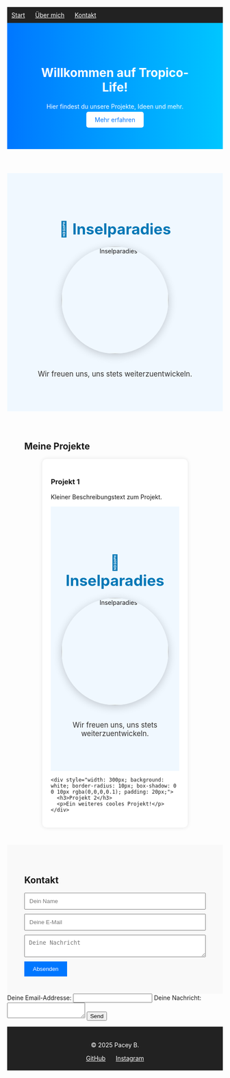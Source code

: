 
<nav style="position: sticky; top: 0; background: #222; color: white; padding: 10px; z-index: 1000;">
  <a href="#start" style="margin-right: 20px; color: white;">Start</a>
  <a href="#über" style="margin-right: 20px; color: white;">Über mich</a>
  <a href="#kontakt" style="color: white;">Kontakt</a>
</nav>

<header style="padding: 60px; background: linear-gradient(to right, #0077ff, #00c6ff); color: white; text-align: center;">
  <h1>Willkommen auf Tropico-Life!</h1>
  <p>Hier findest du unsere Projekte, Ideen und mehr.</p>
  <a href="#projekte" style="padding: 10px 20px; background: white; color: #0077ff; border-radius: 5px; text-decoration: none;">Mehr erfahren</a>
</header>

<section id="Inselparadies" style="padding: 60px 20px; text-align: center; background: #f0f8ff;">
  <h2 style="font-size: 2.5em; color: #0077b6; margin-bottom: 20px;">🌴 Inselparadies</h2>
  <img 
    src="https://www.wallprints.com/pim/pr/WP/9743560/Fototapete-Inselparadies_big01.jpg" 
    alt="Inselparadies" 
    style="width: 250px; height: 250px; object-fit: cover; border-radius: 50%; box-shadow: 0 4px 20px rgba(0,0,0,0.2); margin-bottom: 20px;">
  <p style="font-size: 1.2em; color: #333;">Wir freuen uns, uns stets weiterzuentwickeln.</p>
</section>


<section id="projekte" style="padding: 40px;">
  <h2>Meine Projekte</h2>
  <div style="display: flex; flex-wrap: wrap; gap: 20px; justify-content: center;">
    <div style="width: 300px; background: white; border-radius: 10px; box-shadow: 0 0 10px rgba(0,0,0,0.1); padding: 20px;">
      <h3>Projekt 1</h3>
      <p>Kleiner Beschreibungstext zum Projekt.</p>
 <section id="Inselparadies" style="padding: 60px 20px; text-align: center; background: #f0f8ff;">
  <h2 style="font-size: 2.5em; color: #0077b6; margin-bottom: 20px;">🌴 Inselparadies</h2>
  <img 
    src="https://www.wallprints.com/pim/pr/WP/9743560/Fototapete-Inselparadies_big01.jpg" 
    alt="Inselparadies" 
    style="width: 250px; height: 250px; object-fit: cover; border-radius: 50%; box-shadow: 0 4px 20px rgba(0,0,0,0.2); margin-bottom: 20px;">
  <p style="font-size: 1.2em; color: #333;">Wir freuen uns, uns stets weiterzuentwickeln.</p>
</section>

    <div style="width: 300px; background: white; border-radius: 10px; box-shadow: 0 0 10px rgba(0,0,0,0.1); padding: 20px;">
      <h3>Projekt 2</h3>
      <p>Ein weiteres cooles Projekt!</p>
    </div>
  </div>
</section>

<section id="kontakt" style="padding: 40px; background-color: #f9f9f9;">
  <h2>Kontakt</h2>
  <form action="https://formspree.io/f/xqapnaag" method="POST" style="max-width: 500px; margin: auto;">
    <input type="text" name="name" placeholder="Dein Name" required style="width: 100%; margin-bottom: 10px; padding: 10px;">
    <input type="email" name="email" placeholder="Deine E-Mail" required style="width: 100%; margin-bottom: 10px; padding: 10px;">
    <textarea name="nachricht" placeholder="Deine Nachricht" required style="width: 100%; margin-bottom: 10px; padding: 10px;"></textarea>
    <button type="submit" style="padding: 10px 20px; background-color: #0077ff; color: white; border: none; cursor: pointer;">Absenden</button>
  </form>
</section>

<form
  action="https://formspree.io/f/xqapnaag"
  method="POST"
>
  <label>
    Deine Email-Addresse:
    <input type="email" name="email">
  </label>
  <label>
    Deine Nachricht:
    <textarea name="message"></textarea>
  </label>
  <!-- your other form fields go here -->
  <button type="submit">Send</button>
</form>

<footer style="text-align: center; padding: 20px; background: #222; color: white;">
  <p>© 2025 Pacey B.</p>
  <a href="https://github.com/Pacey1122" target="_blank" style="color: white; margin: 0 10px;">GitHub</a>
  <a href="https://instagram.com/z12.pacey" target="_blank" style="color: white; margin: 0 10px;">Instagram</a>
</footer>

<script>
  document.querySelectorAll('a[href^="#"]').forEach(anchor => {
    anchor.addEventListener('click', function (e) {
      e.preventDefault();
      const target = document.querySelector(this.getAttribute('href'));
      if (target) {
        target.scrollIntoView({ behavior: 'smooth' });
      }
    });
  });
</script>

